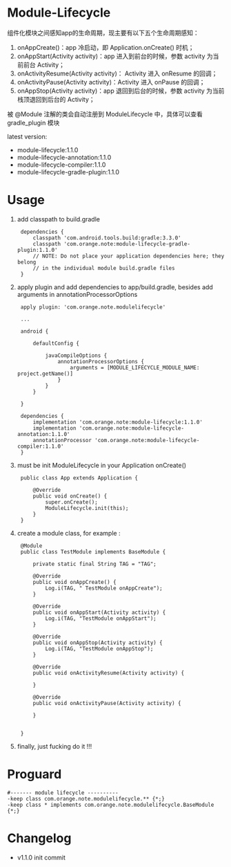 Module-Lifecycle
===============
组件化模块之间感知app的生命周期，现主要有以下五个生命周期感知：

1. onAppCreate()：app 冷启动，即 Application.onCreate() 时机；
2. onAppStart(Activity activity)：app 进入到前台的时候，参数 activity 为当前前台 Activity；
3. onActivityResume(Activity activity)： Activity 进入 onResume 的回调；
4. onActivityPause(Activity activity)：Activity 进入 onPause 的回调；   
3. onAppStop(Activity activity)：app 退回到后台的时候，参数 activity 为当前栈顶退回到后台的 Activity；

被 @Module 注解的类会自动注册到 ModuleLifecycle 中，具体可以查看 gradle_plugin 模块

latest version:

* module-lifecycle:1.1.0
* module-lifecycle-annotation:1.1.0
* module-lifecycle-compiler:1.1.0
* module-lifecycle-gradle-plugin:1.1.0

Usage
=====
1. add classpath to build.gradle

        dependencies {
            classpath 'com.android.tools.build:gradle:3.3.0'
            classpath 'com.orange.note:module-lifecycle-gradle-plugin:1.1.0'
            // NOTE: Do not place your application dependencies here; they belong
            // in the individual module build.gradle files
        }
        
2. apply plugin and add dependencies to app/build.gradle, besides add arguments in annotationProcessorOptions

        apply plugin: 'com.orange.note.modulelifecycle'
        
        ...
        
        android {
        
            defaultConfig {
                
                javaCompileOptions {
                    annotationProcessorOptions {
                        arguments = [MODULE_LIFECYCLE_MODULE_NAME: project.getName()]
                    }
                }
            }
            
        }
        
        dependencies {
            implementation 'com.orange.note:module-lifecycle:1.1.0'
            implementation 'com.orange.note:module-lifecycle-annotation:1.1.0'
            annotationProcessor 'com.orange.note:module-lifecycle-compiler:1.1.0'
        }
        
3. must be init ModuleLifecycle in your Application onCreate()

        public class App extends Application {
        
            @Override
            public void onCreate() {
                super.onCreate();
                ModuleLifecycle.init(this);
            }
        }
        
4. create a module class, for example :

        @Module
        public class TestModule implements BaseModule {
        
            private static final String TAG = "TAG";

            @Override
            public void onAppCreate() {
                Log.i(TAG, " TestModule onAppCreate");
            }
        
            @Override
            public void onAppStart(Activity activity) {
                Log.i(TAG, "TestModule onAppStart");
            }

            @Override
            public void onAppStop(Activity activity) {
                Log.i(TAG, "TestModule onAppStop");
            }

            @Override
            public void onActivityResume(Activity activity) {
         
            }
         
            @Override
            public void onActivityPause(Activity activity) {
         
            }

        
        }
        
5. finally, just fucking do it !!!

Proguard
========

    #------- module lifecycle ----------
    -keep class com.orange.note.modulelifecycle.** {*;}
    -keep class * implements com.orange.note.modulelifecycle.BaseModule {*;}

Changelog
=========
* v1.1.0 init commit